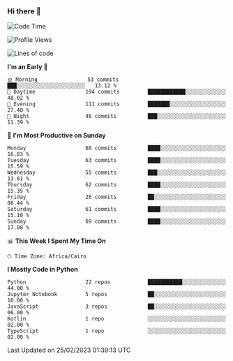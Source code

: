### Hi there 👋

<!--
**AMR-KELEG/AMR-KELEG** is a ✨ _special_ ✨ repository because its `README.md` (this file) appears on your GitHub profile.

Here are some ideas to get you started:

- 🔭 I’m currently working on ...
- 🌱 I’m currently learning ...
- 👯 I’m looking to collaborate on ...
- 🤔 I’m looking for help with ...
- 💬 Ask me about ...
- 📫 How to reach me: ...
- 😄 Pronouns: ...
- ⚡ Fun fact: ...
-->

<!--START_SECTION:waka-->
![Code Time](http://img.shields.io/badge/Code%20Time-0%20secs-blue)

![Profile Views](http://img.shields.io/badge/Profile%20Views-0-blue)

![Lines of code](https://img.shields.io/badge/From%20Hello%20World%20I%27ve%20Written-3.9%20million%20lines%20of%20code-blue)

**I'm an Early 🐤** 

```text
🌞 Morning                53 commits          ███░░░░░░░░░░░░░░░░░░░░░░   13.12 % 
🌆 Daytime                194 commits         ████████████░░░░░░░░░░░░░   48.02 % 
🌃 Evening                111 commits         ███████░░░░░░░░░░░░░░░░░░   27.48 % 
🌙 Night                  46 commits          ███░░░░░░░░░░░░░░░░░░░░░░   11.39 % 
```
📅 **I'm Most Productive on Sunday** 

```text
Monday                   68 commits          ████░░░░░░░░░░░░░░░░░░░░░   16.83 % 
Tuesday                  63 commits          ████░░░░░░░░░░░░░░░░░░░░░   15.59 % 
Wednesday                55 commits          ███░░░░░░░░░░░░░░░░░░░░░░   13.61 % 
Thursday                 62 commits          ████░░░░░░░░░░░░░░░░░░░░░   15.35 % 
Friday                   26 commits          ██░░░░░░░░░░░░░░░░░░░░░░░   06.44 % 
Saturday                 61 commits          ████░░░░░░░░░░░░░░░░░░░░░   15.10 % 
Sunday                   69 commits          ████░░░░░░░░░░░░░░░░░░░░░   17.08 % 
```


📊 **This Week I Spent My Time On** 

```text
🕑︎ Time Zone: Africa/Cairo
```

**I Mostly Code in Python** 

```text
Python                   22 repos            ███████████░░░░░░░░░░░░░░   44.00 % 
Jupyter Notebook         5 repos             ██░░░░░░░░░░░░░░░░░░░░░░░   10.00 % 
JavaScript               3 repos             ██░░░░░░░░░░░░░░░░░░░░░░░   06.00 % 
Kotlin                   1 repo              ░░░░░░░░░░░░░░░░░░░░░░░░░   02.00 % 
TypeScript               1 repo              ░░░░░░░░░░░░░░░░░░░░░░░░░   02.00 % 
```




 Last Updated on 25/02/2023 01:39:13 UTC
<!--END_SECTION:waka-->
